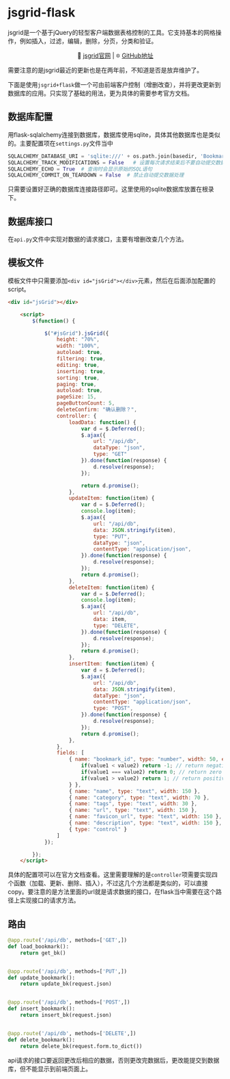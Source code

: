 # jsgrid-flask

jsgrid是一个基于jQuery的轻型客户端数据表格控制的工具。它支持基本的网格操作，例如插入，过滤，编辑，删除，分页，分类和验证。

<p align="center">
  💟 <a href="http://js-grid.com/">jsgrid官网</a> | 🔯 <a href="https://github.com/tabalinas/jsgrid">GitHub地址</a>
<br>
</p>



需要注意的是jsgrid最近的更新也是在两年前，不知道是否是放弃维护了。

下面是使用`jsgrid+flask`做一个可由前端客户控制（增删改查），并将更改更新到数据库的应用。只实现了基础的用法，更为具体的需要参考官方文档。



## 数据库配置

用flask-sqlalchemy连接到数据库，数据库使用sqlite，具体其他数据库也是类似的。主要配置项在`settings.py`文件当中

```python
SQLALCHEMY_DATABASE_URI = 'sqlite:///' + os.path.join(basedir, 'Bookmark.db')
SQLALCHEMY_TRACK_MODIFICATIONS = False   # 设置每次请求结束后不要自动提交数据库中的改动
SQLALCHEMY_ECHO = True  # 查询时会显示原始的SQL语句
SQLALCHEMY_COMMIT_ON_TEARDOWN = False  # 禁止自动提交数据处理
```

只需要设置好正确的数据库连接路径即可。这里使用的sqlite数据库放置在根录下。

## 数据库接口

在`api.py`文件中实现对数据的请求接口，主要有增删改查几个方法。



## 模板文件

模板文件中只需要添加`<div id="jsGrid"></div>`元素，然后在后面添加配置的script。

```html
<div id="jsGrid"></div>

    <script>
        $(function() {

            $("#jsGrid").jsGrid({
                height: "70%",
                width: "100%",
                autoload: true,
                filtering: true,
                editing: true,
                inserting: true,
                sorting: true,
                paging: true,
                autoload: true,
                pageSize: 15,
                pageButtonCount: 5,
                deleteConfirm: "确认删除？",
                controller: {
                    loadData: function() {
                        var d = $.Deferred();
                        $.ajax({
                            url: "/api/db",
                            dataType: "json",
                            type: "GET"
                        }).done(function(response) {
                            d.resolve(response);
                        });

                        return d.promise();
                    },
                    updateItem: function(item) {
                        var d = $.Deferred();
                        console.log(item);
                        $.ajax({
                            url: "/api/db",
                            data: JSON.stringify(item),
                            type: "PUT",
                            dataType: "json",
                            contentType: "application/json",
                        }).done(function(response) {
                            d.resolve(response);
                        });
                        return d.promise();
                    },
                    deleteItem: function(item) {
                        var d = $.Deferred();
                        console.log(item);
                        $.ajax({
                            url: "/api/db",
                            data: item,
                            type: "DELETE",
                        }).done(function(response) {
                            d.resolve(response);
                        });
                        return d.promise();
                    },
                    insertItem: function(item) {
                        var d = $.Deferred();
                        $.ajax({
                            url: "/api/db",
                            data: JSON.stringify(item),
                            dataType: "json",
                            contentType: "application/json",
                            type: "POST",
                        }).done(function(response) {
                            d.resolve(response);
                        });
                        return d.promise();
                    },
                },
                fields: [
                    { name: "bookmark_id", type: "number", width: 50, editing: false, inserting: false, sorter: function(value1, value2) {
                        if(value1 < value2) return -1; // return negative value when first is less than second
                        if(value1 === value2) return 0; // return zero if values are equal
                        if(value1 > value2) return 1; // return positive value when first is greater than second
                    } },
                    { name: "name", type: "text", width: 150 },
                    { name: "category", type: "text", width: 70 },
                    { name: "tags", type: "text", width: 30 },
                    { name: "url", type: "text", width: 150 },
                    { name: "favicon_url", type: "text", width: 150 },
                    { name: "description", type: "text", width: 150 },
                    { type: "control" }
                ]
            });

        });
    </script>
```

具体的配置项可以在官方文档查看。这里需要理解的是`controller`项需要实现四个函数（加载、更新、删除、插入），不过这几个方法都是类似的，可以直接copy。要注意的是方法里面的url就是请求数据的接口，在flask当中需要在这个路径上实现接口的请求方法。

## 路由

```python
@app.route('/api/db', methods=['GET',])
def load_bookmark():
    return get_bk()


@app.route('/api/db', methods=['PUT',])
def update_bookmark():
    return update_bk(request.json)


@app.route('/api/db', methods=['POST',])
def insert_bookmark():
    return insert_bk(request.json)


@app.route('/api/db', methods=['DELETE',])
def delete_bookmark():
    return delete_bk(request.form.to_dict())
```

api请求的接口要返回更改后相应的数据，否则更改完数据后，更改能提交到数据库，但不能显示到前端页面上。